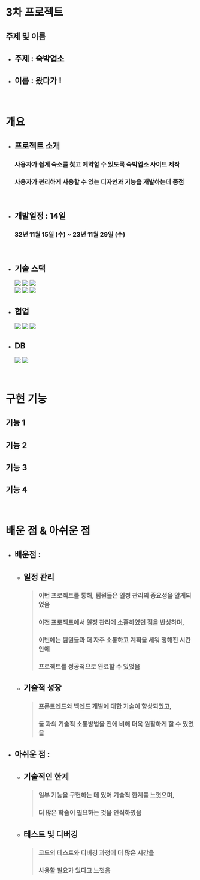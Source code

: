 # 3차 프로젝트

## 주제 및 이름
  - ## 주제 : 숙박업소
  - ## 이름 : 왔다가 !

<br />

# 개요

- ## 프로젝트 소개
  ### 사용자가 쉽게 숙소를 찾고 예약할 수 있도록 숙박업소 사이트 제작
  ### 사용자가 편리하게 사용할 수 있는 디자인과 기능을 개발하는데 중점

<br />

- ## 개발일정 : 14일
  ### 32년 11월 15일 (수) ~ 23년 11월 29일 (수)

<br>

- ## 기술 스택
  <img src="https://img.shields.io/badge/html5-E34F26?style=for-the-badge&logo=html5&logoColor=white">
  <img src="https://img.shields.io/badge/css3-1572B6?style=for-the-badge&logo=css3&logoColor=white">
  <img src="https://img.shields.io/badge/javascript-F7DF1E?style=for-the-badge&logo=javascript&logoColor=black">
  <br />
  <img src="https://img.shields.io/badge/react-61DAFB?style=for-the-badge&logo=react&logoColor=black">
  <img src="https://img.shields.io/badge/node.js-339933?style=for-the-badge&logo=Node.js&logoColor=white">
  <img src="https://img.shields.io/badge/express-000000?style=for-the-badge&logo=express&logoColor=white">

- ## 협업
  <img src="https://img.shields.io/badge/kakaotalk-FFCD00?style=for-the-badge&logo=kakaotalk&logoColor=white">
  <img src="https://img.shields.io/badge/discord-5865F2?style=for-the-badge&logo=discord&logoColor=white">
  <img src="https://img.shields.io/badge/github-181717?style=for-the-badge&logo=github&logoColor=white">

- ## DB
  <img src="https://img.shields.io/badge/mysql-4479A1?style=for-the-badge&logo=mysql&logoColor=white">
  <img src="https://img.shields.io/badge/sequelize-52B0E7?style=for-the-badge&logo=sequelize&logoColor=white">

<br>

# 구현 기능

## 기능 1

## 기능 2

## 기능 3

## 기능 4

<br>

# 배운 점 & 아쉬운 점

- ## 배운점 :
    - ## 일정 관리
      > ### 이번 프로젝트를 통해, 팀원들은 일정 관리의 중요성을 알게되었음
      > ### 이전 프로젝트에서 일정 관리에 소홀하였던 점을 반성하며,
      > ### 이번에는 팀원들과 더 자주 소통하고 계획을 세워 정해진 시간 안에
      > ### 프로젝트를 성공적으로 완료할 수 있었음
    - ## 기술적 성장
      > ### 프론트엔드와 백엔드 개발에 대한 기술이 향상되었고,
      > ### 둘 과의 기술적 소통방법을 전에 비해 더욱 원활하게 할 수 있었음

- ## 아쉬운 점 :
    - ## 기술적인 한계
      > ### 일부 기능을 구현하는 데 있어 기술적 한계를 느꼇으며,
      > ### 더 많은 학습이 필요하는 것을 인식하였음
    - ## 테스트 및 디버깅
      > ### 코드의 테스트와 디버깅 과정에 더 많은 시간을
      > ### 사용할 필요가 있다고 느꼇음
